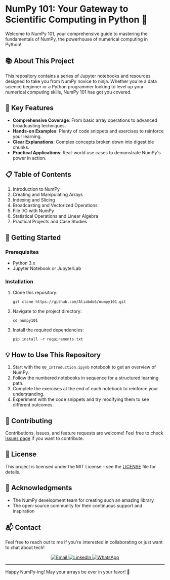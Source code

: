 # NumPy 101: Your Gateway to Scientific Computing in Python 🚀

Welcome to NumPy 101, your comprehensive guide to mastering the fundamentals of NumPy, the powerhouse of numerical computing in Python!

## 📚 About This Project

This repository contains a series of Jupyter notebooks and resources designed to take you from NumPy novice to ninja. Whether you're a data science beginner or a Python programmer looking to level up your numerical computing skills, NumPy 101 has got you covered.

## 🌟 Key Features

- **Comprehensive Coverage**: From basic array operations to advanced broadcasting techniques.
- **Hands-on Examples**: Plenty of code snippets and exercises to reinforce your learning.
- **Clear Explanations**: Complex concepts broken down into digestible chunks.
- **Practical Applications**: Real-world use cases to demonstrate NumPy's power in action.

## 📋 Table of Contents

1. Introduction to NumPy
2. Creating and Manipulating Arrays
3. Indexing and Slicing
4. Broadcasting and Vectorized Operations
5. File I/O with NumPy
6. Statistical Operations and Linear Algebra
7. Practical Projects and Case Studies

## 🚀 Getting Started

### Prerequisites

- Python 3.x
- Jupyter Notebook or JupyterLab

### Installation

1. Clone this repository:
   ```
   git clone https://github.com/Aliabdo6/numpy101.git
   ```
2. Navigate to the project directory:
   ```
   cd numpy101
   ```
3. Install the required dependencies:
   ```
   pip install -r requirements.txt
   ```

## 💡 How to Use This Repository

1. Start with the `00_Introduction.ipynb` notebook to get an overview of NumPy.
2. Follow the numbered notebooks in sequence for a structured learning path.
3. Complete the exercises at the end of each notebook to reinforce your understanding.
4. Experiment with the code snippets and try modifying them to see different outcomes.

## 🤝 Contributing

Contributions, issues, and feature requests are welcome! Feel free to check [issues page](https://github.com/Aliabdo6/numpy101/issues) if you want to contribute.

## 📜 License

This project is licensed under the MIT License - see the [LICENSE](LICENSE) file for details.

## 🙏 Acknowledgments

- The NumPy development team for creating such an amazing library
- The open-source community for their continuous support and inspiration

## 📬 Contact

Feel free to reach out to me if you're interested in collaborating or just want to chat about tech!

<p align="center">
  <a href="mailto:aliabdo12121@outlook.sa" target="_blank">
    <img src="https://img.shields.io/badge/-Email-blue?style=for-the-badge&logo=gmail&logoColor=white" alt="Email" />
  </a>
  <a href="https://www.linkedin.com/in/aliabdo6/" target="_blank">
    <img src="https://img.shields.io/badge/-LinkedIn-blue?style=for-the-badge&logo=linkedin&logoColor=white" alt="LinkedIn" />
  </a>
  <a href="https://wa.me/201090561644" target="_blank">
    <img src="https://img.shields.io/badge/-WhatsApp-green?style=for-the-badge&logo=whatsapp&logoColor=white" alt="WhatsApp" />
  </a>
</p>

---

Happy NumPy-ing! May your arrays be ever in your favor! 🎉

